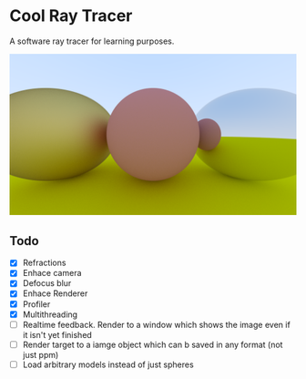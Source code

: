 # Cool Ray Tracer

A software ray tracer for learning purposes.

![](images/preview1.png)

## Todo

- [x] Refractions
- [x] Enhace camera
- [x] Defocus blur
- [x] Enhace Renderer
- [x] Profiler
- [x] Multithreading
- [ ] Realtime feedback. Render to a window which shows the image even if it isn't yet finished
- [ ] Render target to a iamge object which can b saved in any format (not just ppm)
- [ ] Load arbitrary models instead of just spheres